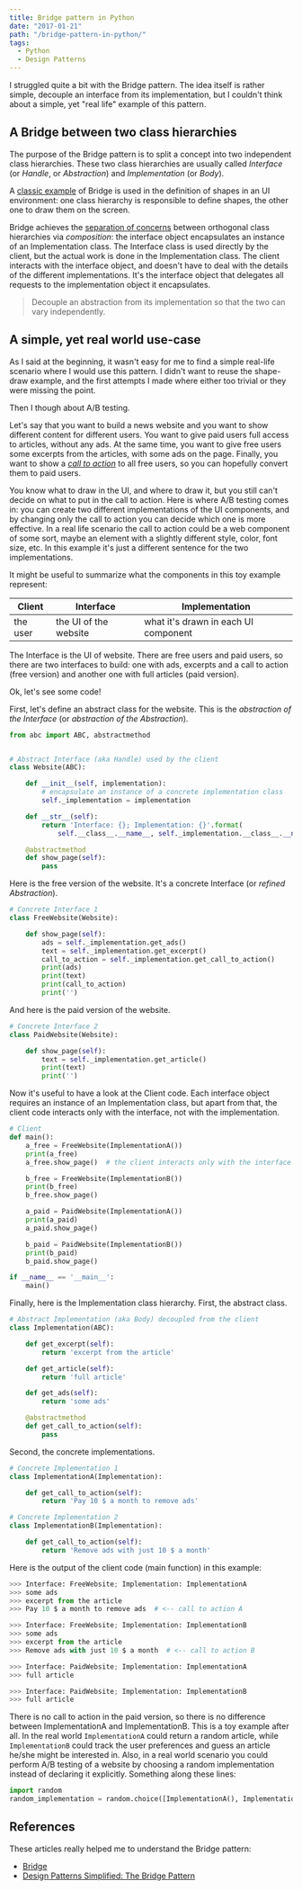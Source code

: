```yaml
---
title: Bridge pattern in Python
date: "2017-01-21"
path: "/bridge-pattern-in-python/"
tags:
  - Python
  - Design Patterns
---
```


I struggled quite a bit with the Bridge pattern. The idea itself is rather simple, decouple an interface from its implementation, but I couldn't think about a simple, yet "real life" example of this pattern.


## A Bridge between two class hierarchies
The purpose of the Bridge pattern is to split a concept into two independent class hierarchies. These two class hierarchies are usually called *Interface* (or *Handle*, or *Abstraction*) and *Implementation* (or *Body*).

A [classic example](https://en.wikipedia.org/wiki/Bridge_pattern#Java) of Bridge is used in the definition of shapes in an UI environment: one class hierarchy is responsible to define shapes, the other one to draw them on the screen.

Bridge achieves the [separation of concerns](https://en.wikipedia.org/wiki/Separation_of_concerns) between orthogonal class hierarchies via *composition*: the interface object encapsulates an instance of an Implementation class. The Interface class is used directly by the client, but the actual work is done in the Implementation class. The client interacts with the interface object, and doesn't have to deal with the details of the different implementations. It's the interface object that delegates all requests to the implementation object it encapsulates.

> Decouple an abstraction from its implementation so that the two can vary independently.


## A simple, yet real world use-case
As I said at the beginning, it wasn't easy for me to find a simple real-life scenario where I would use this pattern. I didn't want to reuse the shape-draw example, and the first attempts I made where either too trivial or they were missing the point.

Then I though about A/B testing.

Let's say that you want to build a news website and you want to show different content for different users. You want to give paid users full access to articles, without any ads. At the same time, you want to give free users some excerpts from the articles, with some ads on the page. Finally, you want to show a [*call to action*](https://en.wikipedia.org/wiki/Call_to_action_(marketing)) to all free users, so you can hopefully convert them to paid users.

You know what to draw in the UI, and where to draw it, but you still can't decide on what to put in the call to action. Here is where A/B testing comes in: you can create two different implementations of the UI components, and by changing only the call to action you can decide which one is more effective.
In a real life scenario the call to action could be a web component of some sort, maybe an element with a slightly different style, color, font size, etc. In this example it's just a different sentence for the two implementations.

It might be useful to summarize what the components in this toy example represent:

<div class="table-responsive">
    <table class="table table-hover">
        <thead class="thead-inverse">
            <tr>
                <th>Client</th>
                <th>Interface</th>
                <th>Implementation</th>
            </tr>
        </thead>
        <tbody>
            <tr>
                <td>the user</td>
                <td>the UI of the website</td>
                <td>what it's drawn in each UI component</td>
            </tr>
        </tbody>
    </table>
</div>

The Interface is the UI of website. There are free users and paid users, so there are two interfaces to build: one with ads, excerpts and a call to action (free version) and another one with full articles (paid version).

Ok, let's see some code!

First, let's define an abstract class for the website. This is the *abstraction of the Interface* (or *abstraction of the Abstraction*).

```python
from abc import ABC, abstractmethod


# Abstract Interface (aka Handle) used by the client
class Website(ABC):

    def __init__(self, implementation):
        # encapsulate an instance of a concrete implementation class
        self._implementation = implementation

    def __str__(self):
        return 'Interface: {}; Implementation: {}'.format(
            self.__class__.__name__, self._implementation.__class__.__name__)

    @abstractmethod
    def show_page(self):
        pass
```

Here is the free version of the website. It's a concrete Interface (or *refined Abstraction*).

```python
# Concrete Interface 1
class FreeWebsite(Website):

    def show_page(self):
        ads = self._implementation.get_ads()
        text = self._implementation.get_excerpt()
        call_to_action = self._implementation.get_call_to_action()
        print(ads)
        print(text)
        print(call_to_action)
        print('')
```

And here is the paid version of the website.

```python
# Concrete Interface 2
class PaidWebsite(Website):

    def show_page(self):
        text = self._implementation.get_article()
        print(text)
        print('')
```

Now it's useful to have a look at the Client code. Each interface object requires an instance of an Implementation class, but apart from that, the client code interacts only with the interface, not with the implementation.

```python
# Client
def main():
    a_free = FreeWebsite(ImplementationA())
    print(a_free)
    a_free.show_page()  # the client interacts only with the interface

    b_free = FreeWebsite(ImplementationB())
    print(b_free)
    b_free.show_page()

    a_paid = PaidWebsite(ImplementationA())
    print(a_paid)
    a_paid.show_page()

    b_paid = PaidWebsite(ImplementationB())
    print(b_paid)
    b_paid.show_page()

if __name__ == '__main__':
    main()
```

Finally, here is the Implementation class hierarchy. First, the abstract class.

```python
# Abstract Implementation (aka Body) decoupled from the client
class Implementation(ABC):

    def get_excerpt(self):
        return 'excerpt from the article'

    def get_article(self):
        return 'full article'

    def get_ads(self):
        return 'some ads'

    @abstractmethod
    def get_call_to_action(self):
        pass
```

Second, the concrete implementations.

```python
# Concrete Implementation 1
class ImplementationA(Implementation):

    def get_call_to_action(self):
        return 'Pay 10 $ a month to remove ads'
```

```python
# Concrete Implementation 2
class ImplementationB(Implementation):

    def get_call_to_action(self):
        return 'Remove ads with just 10 $ a month'
```

Here is the output of the client code (main function) in this example:

```python
>>> Interface: FreeWebsite; Implementation: ImplementationA
>>> some ads
>>> excerpt from the article
>>> Pay 10 $ a month to remove ads  # <-- call to action A
```

```python
>>> Interface: FreeWebsite; Implementation: ImplementationB
>>> some ads
>>> excerpt from the article
>>> Remove ads with just 10 $ a month  # <-- call to action B
```

```python
>>> Interface: PaidWebsite; Implementation: ImplementationA
>>> full article
```

```python
>>> Interface: PaidWebsite; Implementation: ImplementationB
>>> full article
```

There is no call to action in the paid version, so there is no difference between ImplementationA and ImplementationB. This is a toy example after all. In the real world `ImplementationA` could return a random article, while `ImplementationB` could track the user preferences and guess an article he/she might be interested in. Also, in a real world scenario you could perform A/B testing of a website by choosing a random implementation instead of declaring it explicitly. Something along these lines:

```python
import random
random_implementation = random.choice([ImplementationA(), ImplementationB()])
```


## References
These articles really helped me to understand the Bridge pattern:

- [Bridge](https://sourcemaking.com/design_patterns/bridge)
- [Design Patterns Simplified: The Bridge Pattern](https://simpleprogrammer.com/2015/06/08/design-patterns-simplified-the-bridge-pattern/)
